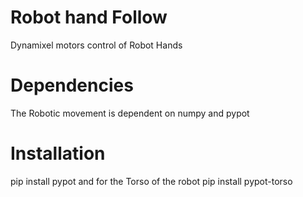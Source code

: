 # Robot hand Follow
Dynamixel motors control of Robot Hands

# Dependencies
The Robotic movement is dependent on numpy and pypot

# Installation
pip install pypot and for the Torso of the robot pip install pypot-torso
